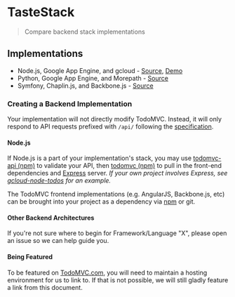 # TasteStack

> Compare backend stack implementations


## Implementations

- Node.js, Google App Engine, and gcloud - [Source](https://github.com/GoogleCloudPlatform/gcloud-node-todos), [Demo](http://gcloud-todos.appspot.com)
- Python, Google App Engine, and Morepath - [Source](https://github.com/webmaven/appengine-todos-morepath)
- Symfony, Chaplin.js, and Backbone.js - [Source](https://github.com/dunglas/DunglasTodoMVCBundle)


### Creating a Backend Implementation

Your implementation will not directly modify TodoMVC. Instead, it will only respond to API requests prefixed with `/api/` following the [specification](https://github.com/tastejs/todomvc-api/blob/master/todos.apib).

#### Node.js
If Node.js is a part of your implementation's stack, you may use [todomvc-api (npm)](https://npmjs.org/package/todomvc-api) to validate your API, then [todomvc (npm)](http://npmjs.org/package/todomvc) to pull in the front-end dependencies and [Express](http://expressjs.com/) server. *If your own project involves Express, see [gcloud-node-todos](https://github.com/GoogleCloudPlatform/gcloud-node-todos/blob/master/server.js#L13) for an example.*

The TodoMVC frontend implementations (e.g. AngularJS, Backbone.js, etc) can be brought into your project as a dependency via [npm](http://npmjs.org/package/todomvc) or git.

#### Other Backend Architectures
If you're not sure where to begin for Framework/Language "X", please open an issue so we can help guide you.

#### Being Featured
To be featured on [TodoMVC.com](https://todomvc.com), you will need to maintain a hosting environment for us to link to. If that is not possible, we will still gladly feature a link from this document.
